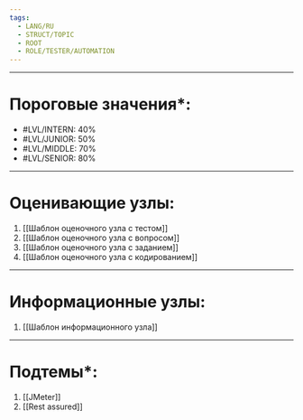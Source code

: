 ```yaml
---
tags:
  - LANG/RU
  - STRUCT/TOPIC
  - ROOT
  - ROLE/TESTER/AUTOMATION
---
```

---
# Пороговые значения*:
+ #LVL/INTERN: 40%
+ #LVL/JUNIOR: 50%
+ #LVL/MIDDLE: 70%
+ #LVL/SENIOR: 80%
---
# Оценивающие узлы:
1. [[Шаблон оценочного узла c тестом]]
2. [[Шаблон оценочного узла c вопросом]]
3. [[Шаблон оценочного узла c заданием]]
4. [[Шаблон оценочного узла c кодированием]]
---
# Информационные узлы:
1. [[Шаблон информационного узла]]
---
# Подтемы*:
1. [[JMeter]]
2. [[Rest assured]]